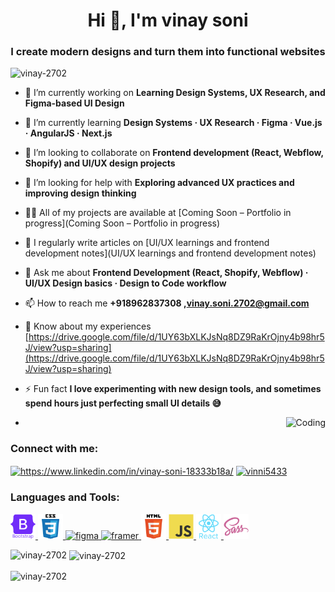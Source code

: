 <h1 align="center">Hi 👋, I'm vinay soni</h1>
<h3 align="center">I create modern designs and turn them into functional websites</h3>



<p align="left"> <img src="https://komarev.com/ghpvc/?username=vinay-2702&label=Profile%20views&color=0e75b6&style=flat" alt="vinay-2702" /> </p>

- 🔭 I’m currently working on **Learning Design Systems, UX Research, and Figma-based UI Design**

- 🌱 I’m currently learning **Design Systems · UX Research · Figma · Vue.js · AngularJS · Next.js**

- 👯 I’m looking to collaborate on **Frontend development (React, Webflow, Shopify) and UI/UX design projects**

- 🤝 I’m looking for help with **Exploring advanced UX practices and improving design thinking**

- 👨‍💻 All of my projects are available at [Coming Soon – Portfolio in progress](Coming Soon – Portfolio in progress)

- 📝 I regularly write articles on [UI/UX learnings and frontend development notes](UI/UX learnings and frontend development notes)

- 💬 Ask me about **Frontend Development (React, Shopify, Webflow) · UI/UX Design basics · Design to Code workflow**

- 📫 How to reach me **+918962837308 ,vinay.soni.2702@gmail.com**

- 📄 Know about my experiences [https://drive.google.com/file/d/1UY63bXLKJsNq8DZ9RaKrOjny4b98hr5J/view?usp=sharing](https://drive.google.com/file/d/1UY63bXLKJsNq8DZ9RaKrOjny4b98hr5J/view?usp=sharing)

- ⚡ Fun fact **I love experimenting with new design tools, and sometimes spend hours just perfecting small UI details 😅**

- <img align="right" alt="Coding" widht="200" src="https://i.gifer.com/3Bw6.gif"/>

<h3 align="left">Connect with me:</h3>
<p align="left">
<a href="https://linkedin.com/in/https://www.linkedin.com/in/vinay-soni-18333b18a/" target="blank"><img align="center" src="https://raw.githubusercontent.com/rahuldkjain/github-profile-readme-generator/master/src/images/icons/Social/linked-in-alt.svg" alt="https://www.linkedin.com/in/vinay-soni-18333b18a/" height="30" width="40" /></a>
<a href="https://discord.gg/vinni5433" target="blank"><img align="center" src="https://raw.githubusercontent.com/rahuldkjain/github-profile-readme-generator/master/src/images/icons/Social/discord.svg" alt="vinni5433" height="30" width="40" /></a>
</p>

<h3 align="left">Languages and Tools:</h3>
<p align="left"> <a href="https://getbootstrap.com" target="_blank" rel="noreferrer"> <img src="https://raw.githubusercontent.com/devicons/devicon/master/icons/bootstrap/bootstrap-plain-wordmark.svg" alt="bootstrap" width="40" height="40"/> </a> <a href="https://www.w3schools.com/css/" target="_blank" rel="noreferrer"> <img src="https://raw.githubusercontent.com/devicons/devicon/master/icons/css3/css3-original-wordmark.svg" alt="css3" width="40" height="40"/> </a> <a href="https://www.figma.com/" target="_blank" rel="noreferrer"> <img src="https://www.vectorlogo.zone/logos/figma/figma-icon.svg" alt="figma" width="40" height="40"/> </a> <a href="https://www.framer.com/" target="_blank" rel="noreferrer"> <img src="https://www.vectorlogo.zone/logos/framer/framer-icon.svg" alt="framer" width="40" height="40"/> </a> <a href="https://www.w3.org/html/" target="_blank" rel="noreferrer"> <img src="https://raw.githubusercontent.com/devicons/devicon/master/icons/html5/html5-original-wordmark.svg" alt="html5" width="40" height="40"/> </a> <a href="https://developer.mozilla.org/en-US/docs/Web/JavaScript" target="_blank" rel="noreferrer"> <img src="https://raw.githubusercontent.com/devicons/devicon/master/icons/javascript/javascript-original.svg" alt="javascript" width="40" height="40"/> </a> <a href="https://reactjs.org/" target="_blank" rel="noreferrer"> <img src="https://raw.githubusercontent.com/devicons/devicon/master/icons/react/react-original-wordmark.svg" alt="react" width="40" height="40"/> </a> <a href="https://sass-lang.com" target="_blank" rel="noreferrer"> <img src="https://raw.githubusercontent.com/devicons/devicon/master/icons/sass/sass-original.svg" alt="sass" width="40" height="40"/> </a> </p>

<p><img align="left" src="https://github-readme-stats.vercel.app/api/top-langs?username=vinay-2702&show_icons=true&locale=en&layout=compact" alt="vinay-2702" /></p>

<p>&nbsp;<img align="center" src="https://github-readme-stats.vercel.app/api?username=vinay-2702&show_icons=true&locale=en" alt="vinay-2702" /></p>

<p><img align="center" src="https://github-readme-streak-stats.herokuapp.com/?user=vinay-2702&" alt="vinay-2702" /></p>
